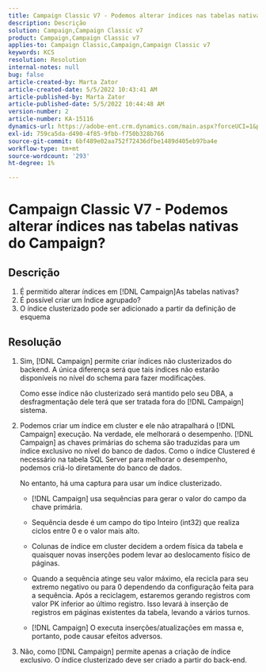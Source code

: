 ```yaml
---
title: Campaign Classic V7 - Podemos alterar índices nas tabelas nativas do Campaign?
description: Descrição
solution: Campaign,Campaign Classic v7
product: Campaign,Campaign Classic v7
applies-to: Campaign Classic,Campaign,Campaign Classic v7
keywords: KCS
resolution: Resolution
internal-notes: null
bug: false
article-created-by: Marta Zator
article-created-date: 5/5/2022 10:43:41 AM
article-published-by: Marta Zator
article-published-date: 5/5/2022 10:44:48 AM
version-number: 2
article-number: KA-15116
dynamics-url: https://adobe-ent.crm.dynamics.com/main.aspx?forceUCI=1&pagetype=entityrecord&etn=knowledgearticle&id=126c1838-60cc-ec11-a7b5-6045bd00dbbc
exl-id: 759ca5da-d490-4f85-9fbb-f750b328b766
source-git-commit: 6bf489e02aa752f72436dfbe1489d405eb97ba4e
workflow-type: tm+mt
source-wordcount: '293'
ht-degree: 1%

---
```


# Campaign Classic V7 - Podemos alterar índices nas tabelas nativas do Campaign?

## Descrição

1. É permitido alterar índices em [!DNL Campaign]As tabelas nativas?
1. É possível criar um Índice agrupado?
1. O índice clusterizado pode ser adicionado a partir da definição de esquema

## Resolução

1. Sim, [!DNL Campaign] permite criar índices não clusterizados do backend. A única diferença será que tais índices não estarão disponíveis no nível do schema para fazer modificações. 

   Como esse índice não clusterizado será mantido pelo seu DBA, a desfragmentação dele terá que ser tratada fora do [!DNL Campaign] sistema.

1. Podemos criar um índice em cluster e ele não atrapalhará o [!DNL Campaign] execução. Na verdade, ele melhorará o desempenho. [!DNL Campaign] as chaves primárias do schema são traduzidas para um índice exclusivo no nível do banco de dados. Como o índice Clustered é necessário na tabela SQL Server para melhorar o desempenho, podemos criá-lo diretamente do banco de dados.

   No entanto, há uma captura para usar um índice clusterizado. 

   - [!DNL Campaign] usa sequências para gerar o valor do campo da chave primária.

   - Sequência desde é um campo do tipo Inteiro (int32) que realiza ciclos entre 0 e o valor mais alto.

   - Colunas de índice em cluster decidem a ordem física da tabela e quaisquer novas inserções podem levar ao deslocamento físico de páginas.

   - Quando a sequência atinge seu valor máximo, ela recicla para seu extremo negativo ou para 0 dependendo da configuração feita para a sequência. Após a reciclagem, estaremos gerando registros com valor PK inferior ao último registro. Isso levará à inserção de registros em páginas existentes da tabela, levando a vários turnos. 

   - [!DNL Campaign] O executa inserções/atualizações em massa e, portanto, pode causar efeitos adversos.

1. Não, como [!DNL Campaign] permite apenas a criação de índice exclusivo. O índice clusterizado deve ser criado a partir do back-end.
